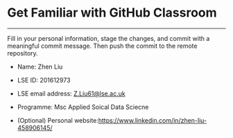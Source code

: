 # Get Familiar with GitHub Classroom
---

Fill in your personal information, stage the changes, and commit with a meaningful commit message.  Then push the commit to the remote repository.

* Name: Zhen Liu

* LSE ID:  201612973

* LSE email address: Z.Liu61@lse.ac.uk

* Programme:  Msc Applied Soical Data Sciecne

* (Optional) Personal website:https://www.linkedin.com/in/zhen-liu-458906145/
